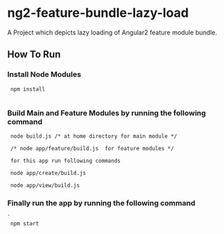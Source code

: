 # ng2-feature-bundle-lazy-load
A Project which depicts lazy loading of Angular2 feature module bundle.

## How To Run

### Install Node Modules

```  
 npm install
 
```

### Build Main and Feature Modules by running the following command

```
 node build.js /* at home directory for main module */
 
 /* node app/feature/build.js  for feature modules */

 for this app run following commands
 
 node app/create/build.js
 
 node app/view/build.js

```

### Finally run the app by running the following command

```
`
 npm start

```
